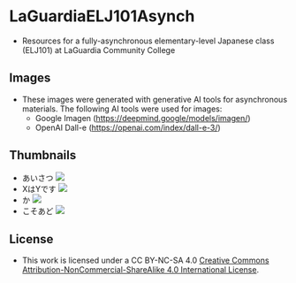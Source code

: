 # LaGuardiaELJ101Asynch
- Resources for a fully-asynchronous elementary-level Japanese class (ELJ101) at LaGuardia Community College

## Images
- These images were generated with generative AI tools for asynchronous materials. The following AI tools were used for images:
	- Google Imagen (https://deepmind.google/models/imagen/)
	- OpenAI Dall-e (https://openai.com/index/dall-e-3/)

## Thumbnails
- あいさつ
![](Genki3rdEdImageChatGPTCh00あいさつ/L00_あいさつ_collage-0.jpg)
- XはYです
![](Genki3rdEdImageChatGPTCh01XはYです/L01_XはYです_collage-0.jpg)
- か
![](Genki3rdEdImageChatGPTCh01か/collage-0.jpg)
- こそあど
![](Genki3rdEdImageChatGPTCh02こそあど/L02_3_こそあど_collage-0.jpg)


## License
- This work is licensed under a CC BY-NC-SA 4.0 [Creative Commons Attribution-NonCommercial-ShareAlike 4.0 International License](https://creativecommons.org/licenses/by-nc-sa/4.0/).
